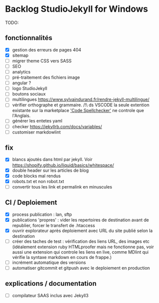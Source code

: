 # Backlog StudioJekyll for Windows

TODO:

## fonctionnalités

- [x] gestion des erreurs de pages 404
- [x] sitemap
- [ ] migrer theme CSS vers SASS
- [ ] SEO
- [ ] analytics
- [ ] pré-traitement des fichiers image
- [ ] angular ?
- [ ] logo StudioJekyll
- [ ] boutons sociaux
- [ ] multilingues https://www.sylvaindurand.fr/rendre-jekyll-multilingue/
- [ ] vérifier orthographe et grammaire. /!\ ds VSCODE la seule extention existante sur la marketplace ['Code Spellchecker'](https://marketplace.visualstudio.com/items?itemName=streetsidesoftware.code-spell-checker) ne controle que l'Anglais.
- [ ] générer les entetes yaml
- [ ] checker https://jekyllrb.com/docs/variables/
- [ ] customiser markdowlint

## fix

- [x] blancs ajoutés dans html par jekyll. Voir https://shopify.github.io/liquid/basics/whitespace/ 
- [x] double header sur les articles de blog
- [x] code blocks mal rendus
- [x] robots.txt et non robot.txt
- [ ] convertir tous les link et permalink en minuscules

## CI / Deploiement

- [x] process publication : lan, sftp
- [x] publications 'propres' : vider les repertoires de destination avant de republier, forcer le transfert de .htaccess
- [x] ouvrir explorateur après deploiement avec URL du site publié selon la destination
- [ ] créer des taches de test : vérification des liens URL, des images etc (idéalement extension ruby HTMLproofer mais ne fonctionne pas, voir aussi une extension qui controle les liens en live, comme MDlint qui vérifie la syntaxe markdown en cours de frappe.)
- [ ] incrément automatique des versions
- [ ] automatiser gitcommit et gitpush avec le deploiement en production

## explications / documentation

- [ ] compilateur SAAS inclus avec Jekyll3